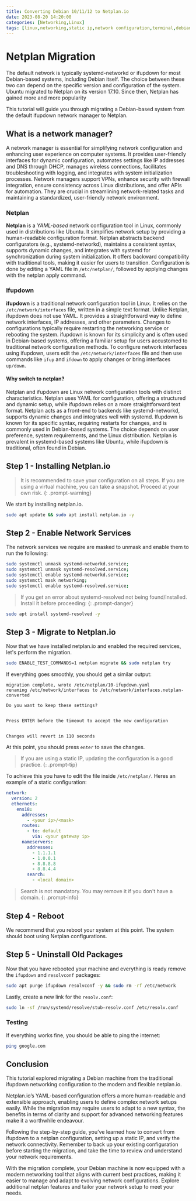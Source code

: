 ```yaml
---
title: Converting Debian 10/11/12 to Netplan.io
date: 2023-08-20 14:20:00
categories: [Networking,Linux]
tags: [linux,networking,static ip,network configuration,terminal,debian]
---
```


# Netplan Migration

The default network is typically systemd-networkd or ifupdown for most Debian-based systems, including Debian itself. The choice between these two can depend on the specific version and configuration of the system.
Ubuntu migrated to Netplan on its version 17.10. Since then, Netplan has gained more and more popularity

This tutorial will guide you through migrating a Debian-based system from the default ifupdown network manager to Netplan.

## What is a network manager?

A network manager is essential for simplifying network configuration and enhancing user experience on computer systems. It provides user-friendly interfaces for dynamic configuration, automates settings like IP addresses and DNS through DHCP, manages wireless connections, facilitates troubleshooting with logging, and integrates with system initialization processes. Network managers support VPNs, enhance security with firewall integration, ensure consistency across Linux distributions, and offer APIs for automation. They are crucial in streamlining network-related tasks and maintaining a standardized, user-friendly network environment.

### Netplan

**Netplan** is a *YAML-based* network configuration tool in Linux, commonly used in distributions like Ubuntu. It simplifies network setup by providing a human-readable configuration format. Netplan abstracts backend configurators (e.g., systemd-networkd), maintains a consistent syntax, supports dynamic changes, and integrates with systemd for synchronization during system initialization. It offers backward compatibility with traditional tools, making it easier for users to transition. Configuration is done by editing a YAML file in `/etc/netplan/`, followed by applying changes with the netplan apply command.

### Ifupdown
**ifupdown** is a traditional network configuration tool in Linux. It relies on the `/etc/network/interfaces` file, written in a simple text format. Unlike Netplan, ifupdown does not use YAML. It provides a straightforward way to define network interfaces, IP addresses, and other parameters. Changes to configurations typically require restarting the networking service or rebooting the system. ifupdown is known for its simplicity and is often used in Debian-based systems, offering a familiar setup for users accustomed to traditional network configuration methods. To configure network interfaces using ifupdown, users edit the `/etc/network/interfaces` file and then use commands like `ifup` and `ifdown` to apply changes or bring interfaces `up/down`.

#### Why switch to netplan?

Netplan and ifupdown are Linux network configuration tools with distinct characteristics. Netplan uses YAML for configuration, offering a structured and dynamic setup, while ifupdown relies on a more straightforward text format. Netplan acts as a front-end to backends like systemd-networkd, supports dynamic changes and integrates well with systemd. Ifupdown is known for its specific syntax, requiring restarts for changes, and is commonly used in Debian-based systems. The choice depends on user preference, system requirements, and the Linux distribution. Netplan is prevalent in systemd-based systems like Ubuntu, while ifupdown is traditional, often found in Debian.


## Step 1 - Installing Netplan.io

> It is recommended to save your configuration on all steps. If you are using a virtual machine, you can take a snapshot. Proceed at your own risk.
{: .prompt-warning}


We start by installing netplan.io.

```bash
sudo apt update && sudo apt install netplan.io -y
```

## Step 2 - Enable Network Services
The network services we require are masked to unmask and enable them to run the following:

```bash
sudo systemctl unmask systemd-networkd.service;
sudo systemctl unmask systemd-resolved.service;
sudo systemctl enable systemd-networkd.service;
sudo systemctl mask networking;
sudo systemctl enable systemd-resolved.service;
```

> If you get an error about systemd-resolved not being found/installed. Install it before proceeding:
{: .prompt-danger}

```bash
sudo apt install systemd-resolved -y
```

## Step 3 - Migrate to Netplan.io

Now that we have installed netplan.io and enabled the required services, let's perform the migration.

```bash
sudo ENABLE_TEST_COMMANDS=1 netplan migrate && sudo netplan try
```

If everything goes smoothly, you should get a similar output:

```code
migration complete, wrote /etc/netplan/10-ifupdown.yaml
renaming /etc/network/interfaces to /etc/network/interfaces.netplan-converted

Do you want to keep these settings?


Press ENTER before the timeout to accept the new configuration


Changes will revert in 110 seconds
```

At this point, you should press `enter` to save the changes.

> If you are using a static IP, updating the configuration is a good practice. 
{: .prompt-tip}

To achieve this you have to edit the file inside `/etc/netplan/`.  Heres an example of a static configuration:

```yaml
network:
  version: 2
  ethernets:
    ens18:
      addresses:
        - <your ip>/<mask>
      routes:
        - to: default
          via: <your gateway ip>
      nameservers:
        addresses:
          - 1.1.1.1
          - 1.0.0.1
          - 8.8.8.8
          - 8.8.4.4
        search:
          - <local domain>
```

> Search is not mandatory. You may remove it if you don't have a domain. 
{: .prompt-info}

## Step 4 - Reboot

We recommend that you reboot your system at this point. The system should boot using Netplan configurations.

## Step 5 - Uninstall Old Packages

Now that you have rebooted your machine and everything is ready remove the `ifupdown` and `resolvconf` packages:

```bash
sudo apt purge ifupdown resolvconf -y && sudo rm -rf /etc/network
```

Lastly, create a new link for the `resolv.conf`:
```bash
sudo ln -sf /run/systemd/resolve/stub-resolv.conf /etc/resolv.conf
```

### Testing

If everything works fine, you should be able to ping the internet:
```bash
ping google.com
```


## Conclusion

This tutorial explored migrating a Debian machine from the traditional ifupdown networking configuration to the modern and flexible netplan.io. 

Netplan.io’s YAML-based configuration offers a more human-readable and extensible approach, enabling users to define complex network setups easily. While the migration may require users to adapt to a new syntax, the benefits in terms of clarity and support for advanced networking features make it a worthwhile endeavour.

Following the step-by-step guide, you’ve learned how to convert from ifupdown to a netplan configuration, setting up a static IP, and verify the network connectivity. Remember to back up your existing configuration before starting the migration, and take the time to review and understand your network requirements.

With the migration complete, your Debian machine is now equipped with a modern networking tool that aligns with current best practices, making it easier to manage and adapt to evolving network configurations. Explore additional netplan features and tailor your network setup to meet your needs.
